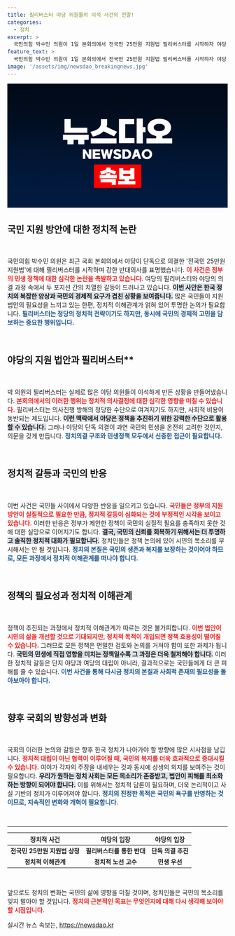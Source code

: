 ```yaml
---
title: 필리버스터 야당 의원들의 이석 사건의 전말!
categories:
  - 정치
excerpt: >
  국민의힘 박수민 의원이 1일 본회의에서 전국민 25만원 지원법 필리버스터를 시작하자 야당 의원들이 이석, 긴장감 팽배! 이 충돌의 배경은? 클릭해서 확인하세요!
feature_text: >
  국민의힘 박수민 의원이 1일 본회의에서 전국민 25만원 지원법 필리버스터를 시작하자 야당 의원들이 이석, 긴장감 팽배! 이 충돌의 배경은? 클릭해서 확인하세요!
image: '/assets/img/newsdao_breakingnews.jpg'
---
```


<p><img src="/assets/img/newsdao_breakingnews.jpg" alt="cryptoinkorea 속보" /></p>

<h2 data-ke-size="size26">국민 지원 방안에 대한 정치적 논란</h2>

<p data-ke-size="size16">&nbsp;</p>

<p>국민의힘 박수민 의원은 최근 국회 본회의에서 야당이 단독으로 의결한 '전국민 25만원 지원법'에 대해 필리버스터를 시작하며 강한 반대의사를 표명했습니다. <b><span style="color: #ee2323;">이 사건은 정부의 민생 정책에 대한 심각한 논란을 촉발하고 있습니다.</span></b> 여당의 필리버스터와 야당의 의결 과정 속에서 두 포지션 간의 치열한 갈등이 드러나고 있습니다. <b><span style="background-color: #21538527;">이번 사안은 한국 정치의 복잡한 양상과 국민의 경제적 요구가 겹친 상황을 보여줍니다.</span></b> 많은 국민들이 지원 법안의 필요성을 느끼고 있는 한편, 정치적 이해관계가 얽혀 있어 투명한 논의가 필요합니다. <b><span style="color: #1a5490;">필리버스터는 정당의 정치적 전략이기도 하지만, 동시에 국민의 경제적 고민을 담보하는 중요한 행위입니다.</span></b></p>

<p data-ke-size="size16">&nbsp;</p>

<h2 data-ke-size="size26">야당의 지원 법안과 필리버스터**</h2>

<p data-ke-size="size16">&nbsp;</p>

<p>박 의원의 필리버스터는 실제로 많은 야당 의원들이 이석하게 만든 상황을 만들어냈습니다. <b><span style="color: #ee2323;">본회의에서의 이러한 행위는 정치적 의사결정에 대한 심각한 영향을 미칠 수 있습니다.</span></b> 필리버스터는 의사진행 방해의 정당한 수단으로 여겨지기도 하지만, 사회적 비용이 동반되는 제도입니다. <b><span style="background-color: #21538527;">이런 맥락에서 야당은 정책을 추진하기 위한 강력한 수단으로 활용할 수 있습니다.</span></b> 그러나 야당의 단독 의결이 과연 국민의 민생을 온전히 고려한 것인지, 의문을 갖게 만듭니다. <b><span style="color: #1a5490;">정치의결 구조와 민생정책 모두에서 신중한 접근이 필요합니다.</span></b></p>

<p data-ke-size="size16">&nbsp;</p>

<h2 data-ke-size="size26">정치적 갈등과 국민의 반응</h2>

<p data-ke-size="size16">&nbsp;</p>

<p>이번 사건은 국민들 사이에서 다양한 반응을 일으키고 있습니다. <b><span style="color: #ee2323;">국민들은 정부의 지원 방안이 실질적으로 필요한 만큼, 정치적 갈등이 심화되는 것에 부정적인 시각을 보이고 있습니다.</span></b> 이러한 반응은 정부가 제안한 정책이 국민의 실질적 필요를 충족하지 못한 것에 대한 실망으로 이어지기도 합니다. <b><span style="background-color: #21538527;">결국, 국민의 신뢰를 회복하기 위해서는 더 투명하고 솔직한 정치적 대화가 필요합니다.</span></b> 정치인들은 정책 논의에 있어 시민의 목소리를 무시해서는 안 될 것입니다. <b><span style="color: #1a5490;">정치의 본질은 국민의 생존과 복지를 보장하는 것이어야 하므로, 모든 과정에서 정치적 이해관계를 떠나야 합니다.</span></b></p>

<p data-ke-size="size16">&nbsp;</p>

<h2 data-ke-size="size26">정책의 필요성과 정치적 이해관계</h2>

<p data-ke-size="size16">&nbsp;</p>

<p>정책이 추진되는 과정에서 정치적 이해관계가 따르는 것은 불가피합니다. <b><span style="color: #ee2323;">이번 법안이 시민의 삶을 개선할 것으로 기대되지만, 정치적 목적이 개입되면 정책 효용성이 떨어질 수 있습니다.</span></b> 그러므로 모든 정책은 면밀한 검토와 논의를 거쳐야 함이 또한 과제가 됩니다. <b><span style="background-color: #21538527;">국민의 민생에 직접 영향을 미치는 정책일수록 그 과정은 더욱 철저해야 합니다.</span></b> 이러한 정치적 갈등은 단지 야당과 여당의 대립이 아니라, 결과적으로는 국민들에게 더 큰 피해를 줄 수 있습니다. <b><span style="color: #1a5490;">이번 사건을 통해 다시금 정치의 본질과 사회적 존재의 필요성을 돌아보아야 합니다.</span></b></p>

<p data-ke-size="size16">&nbsp;</p>

<h2 data-ke-size="size26">향후 국회의 방향성과 변화</h2>

<p data-ke-size="size16">&nbsp;</p>

<p>국회의 이러한 논의와 갈등은 향후 한국 정치가 나아가야 할 방향에 많은 시사점을 남깁니다. <b><span style="color: #ee2323;">정치적 대립이 아닌 협력이 이루어질 때, 국민의 복지를 더욱 효과적으로 증대시킬 수 있습니다.</span></b> 여야가 각자의 주장을 내세우는 것과 동시에 상생의 의지를 보여주는 것이 필요합니다. <b><span style="background-color: #21538527;">우리가 원하는 정치 사회는 모든 목소리가 존중받고, 법안이 피해를 최소화하는 방향이 되어야 합니다.</span></b> 이를 위해서는 정치적 담론이 필요하며, 더욱 논리적이고 사실 기반의 정치가 이루어져야 합니다. <b><span style="color: #1a5490;">정치의 진정한 목적은 국민의 욕구를 반영하는 것이므로, 지속적인 변화와 개혁이 필요합니다.</span></b></p>

<p data-ke-size="size16">&nbsp;</p>

<hr>

<table style="width: 100%; border-collapse: collapse;">
    <thead>
        <tr>
            <th style="text-align: center;"><b>정치적 사건</b></th>
            <th style="text-align: center;"><b>여당의 입장</b></th>
            <th style="text-align: center;"><b>야당의 입장</b></th>
        </tr>
    </thead>
    <tbody>
        <tr>
            <td style="text-align: center; height: 17px;"><b>전국민 25만원 지원법 상정</b></td>
            <td style="text-align: center; height: 17px;"><b>필리버스터를 통한 반대</b></td>
            <td style="text-align: center; height: 17px;"><b>단독 의결 추진</b></td>
        </tr>
        <tr>
            <td style="text-align: center; height: 17px;"><b>정치적 이해관계</b></td>
            <td style="text-align: center; height: 17px;"><b>정치적 노선 고수</b></td>
            <td style="text-align: center; height: 17px;"><b>민생 우선</b></td>
        </tr>
    </tbody>
</table>

<p data-ke-size="size16">&nbsp;</p>

<p>앞으로도 정치의 변화는 국민의 삶에 영향을 미칠 것이며, 정치인들은 국민의 목소리를 잊지 말아야 할 것입니다. <b><span style="color: #ee2323;">정치의 근본적인 목표는 무엇인지에 대해 다시 생각해 보아야 할 시점입니다.</span></b></p>
실시간 뉴스 속보는, <a href="https://newsdao.kr" rel="dofollow">https://newsdao.kr</a>


